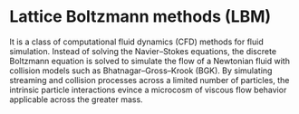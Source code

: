 # Lattice Boltzmann methods (LBM) 
It is a class of computational fluid dynamics (CFD) methods for fluid simulation. 
Instead of solving the Navier–Stokes equations, the discrete Boltzmann equation is solved to simulate the flow of a Newtonian 
fluid with collision models such as Bhatnagar–Gross–Krook (BGK). By simulating streaming and collision processes across a limited 
number of particles, the intrinsic particle interactions evince a microcosm of viscous flow behavior applicable across the greater mass.
